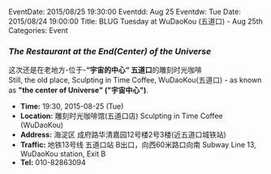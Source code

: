EventDate: 2015/08/25 19:30:00
Eventdd: Aug 25 
Eventdw: Tue
Date: 2015/08/24 19:00:00
Title: BLUG Tuesday at WuDaoKou (五道口) - Aug 25th
Categories: Event

### _The Restaurant at the End(Center) of the Universe_

这次还是在老地方-位于-**“宇宙的中心“ 五道口**的雕刻时光咖啡<br />
Still, the old place, Sculpting in Time Coffee, WuDaoKou(五道口) - as known as **"the center of Universe" ("宇宙中心")**.

 * **Time:** 19:30, 2015-08-25 (Tue)
 * **Location:** 雕刻时光咖啡馆(五道口店) Sculpting in Time Coffee (WuDaoKou)
 * **Address:** 海淀区 成府路华清嘉园12号楼2号3楼(近五道口城铁站) 
 * **Traffic:** 地铁13号线 五道口站 B出口，向西60米路口向南 Subway Line 13, WuDaoKou station, Exit B
 * **Tel:**  010-82863094
